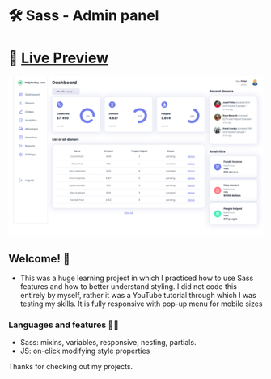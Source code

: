 # 🛠 Sass - Admin panel

# 🔗 [Live Preview](https://courageous-dodol-82fe98.netlify.app/)
![Design preview](./preview.png)

## Welcome! 👋

- This was a huge learning project in which I practiced how to use Sass features and how to better understand styling. I did not code this entirely by myself, rather it was a YouTube tutorial through which I was testing my skills. It is fully responsive with pop-up menu for mobile sizes

### Languages and features 👨‍💻 

- Sass: mixins, variables, responsive, nesting, partials.
- JS: on-click modifying style properties

Thanks for checking out my projects.